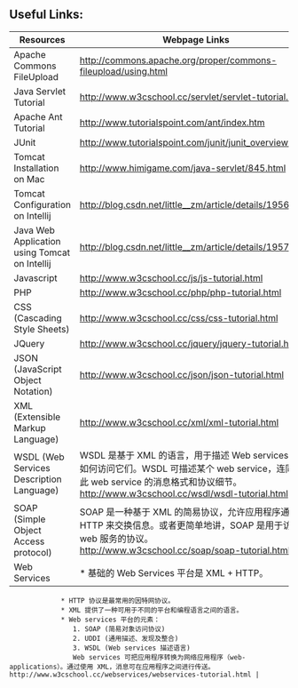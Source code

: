 ## Useful Links:


| Resources | Webpage Links |
| ------------- | --------------- |
| Apache Commons FileUpload | http://commons.apache.org/proper/commons-fileupload/using.html |
| Java Servlet Tutorial | http://www.w3cschool.cc/servlet/servlet-tutorial.html |
| Apache Ant Tutorial | http://www.tutorialspoint.com/ant/index.htm |
| JUnit | http://www.tutorialspoint.com/junit/junit_overview.htm |
| Tomcat Installation on Mac | http://www.himigame.com/java-servlet/845.html |
| Tomcat Configuration on Intellij | http://blog.csdn.net/little__zm/article/details/19569397 |
| Java Web Application using Tomcat on Intellij | http://blog.csdn.net/little__zm/article/details/19570535 |
| Javascript | http://www.w3cschool.cc/js/js-tutorial.html |
| PHP | http://www.w3cschool.cc/php/php-tutorial.html |
| CSS (Cascading Style Sheets) | http://www.w3cschool.cc/css/css-tutorial.html |
| JQuery| http://www.w3cschool.cc/jquery/jquery-tutorial.html |
| JSON (JavaScript Object Notation) | http://www.w3cschool.cc/json/json-tutorial.html |
| XML (Extensible Markup Language) | http://www.w3cschool.cc/xml/xml-tutorial.html |
| WSDL (Web Services Description Language) | WSDL 是基于 XML 的语言，用于描述 Web services 以及如何访问它们。WSDL 可描述某个 web service，连同用于此 web service 的消息格式和协议细节。http://www.w3cschool.cc/wsdl/wsdl-tutorial.html |
| SOAP (Simple Object Access protocol) | SOAP 是一种基于 XML 的简易协议，允许应用程序通过 HTTP 来交换信息。或者更简单地讲，SOAP 是用于访问 web 服务的协议。http://www.w3cschool.cc/soap/soap-tutorial.html |
| Web Services | * 基础的 Web Services 平台是 XML + HTTP。
                 * HTTP 协议是最常用的因特网协议。
                 * XML 提供了一种可用于不同的平台和编程语言之间的语言。
                 * Web services 平台的元素：
                    1. SOAP (简易对象访问协议)
                    2. UDDI (通用描述、发现及整合)
                    3. WSDL (Web services 描述语言)
                    Web services 可把应用程序转换为网络应用程序（web-applications）。通过使用 XML，消息可在应用程序之间进行传送。http://www.w3cschool.cc/webservices/webservices-tutorial.html |